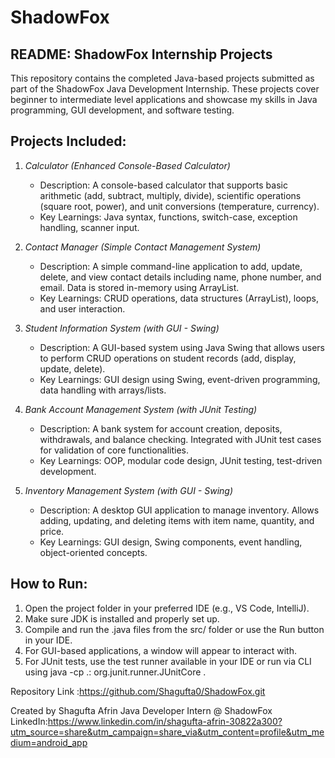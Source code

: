 # ShadowFox
README: ShadowFox Internship Projects
--------------------------------------

This repository contains the completed Java-based projects submitted as part of the ShadowFox Java Development Internship. These projects cover beginner to intermediate level applications and showcase my skills in Java programming, GUI development, and software testing.

Projects Included:
------------------

1. *Calculator (Enhanced Console-Based Calculator)*
   - Description: A console-based calculator that supports basic arithmetic (add, subtract, multiply, divide), scientific operations (square root, power), and unit conversions (temperature, currency).
   - Key Learnings: Java syntax, functions, switch-case, exception handling, scanner input.

2. *Contact Manager (Simple Contact Management System)*
   - Description: A simple command-line application to add, update, delete, and view contact details including name, phone number, and email. Data is stored in-memory using ArrayList.
   - Key Learnings: CRUD operations, data structures (ArrayList), loops, and user interaction.

3. *Student Information System (with GUI - Swing)*
   - Description: A GUI-based system using Java Swing that allows users to perform CRUD operations on student records (add, display, update, delete).
   - Key Learnings: GUI design using Swing, event-driven programming, data handling with arrays/lists.

4. *Bank Account Management System (with JUnit Testing)*
   - Description: A bank system for account creation, deposits, withdrawals, and balance checking. Integrated with JUnit test cases for validation of core functionalities.
   - Key Learnings: OOP, modular code design, JUnit testing, test-driven development.

5. *Inventory Management System (with GUI - Swing)*
   - Description: A desktop GUI application to manage inventory. Allows adding, updating, and deleting items with item name, quantity, and price.
   - Key Learnings: GUI design, Swing components, event handling, object-oriented concepts.

How to Run:
-----------

1. Open the project folder in your preferred IDE (e.g., VS Code, IntelliJ).
2. Make sure JDK is installed and properly set up.
3. Compile and run the .java files from the src/ folder or use the Run button in your IDE.
4. For GUI-based applications, a window will appear to interact with.
5. For JUnit tests, use the test runner available in your IDE or run via CLI using java -cp .:<junit-jar> org.junit.runner.JUnitCore <TestClass>.

Repository Link :https://github.com/Shagufta0/ShadowFox.git

Created by Shagufta Afrin 
Java Developer Intern @ ShadowFox  
LinkedIn:https://www.linkedin.com/in/shagufta-afrin-30822a300?utm_source=share&utm_campaign=share_via&utm_content=profile&utm_medium=android_app
